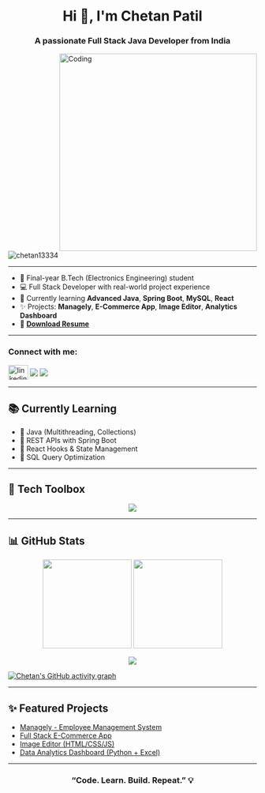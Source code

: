 <!-- GitHub Profile README for Chetan Patil -->
<h1 align="center">Hi 👋, I'm Chetan Patil</h1>
<h3 align="center">A passionate Full Stack Java Developer from India</h3>

<img align="right" alt="Coding" width="400" src="https://cdn.dribbble.com/users/1162077/screenshots/3848914/programmer.gif">

<p align="left">
  <img src="https://komarev.com/ghpvc/?username=Chetan13334&label=Profile%20views&color=0e75b6&style=flat" alt="chetan13334" />
</p>

---

- 🔬 Final-year B.Tech (Electronics Engineering) student  
- 💻 Full Stack Developer with real-world project experience
- 🧠 Currently learning **Advanced Java**, **Spring Boot**, **MySQL**, **React**
- ✨ Projects: **Managely**, **E-Commerce App**, **Image Editor**, **Analytics Dashboard**
- 📄 [**Download Resume**](ResumeChetan.pdf)

---

<h3 align="left">Connect with me:</h3>
<p align="left">
  <a href="https://linkedin.com/in/chetan-patil-5ab846297" target="blank"><img align="center" src="https://raw.githubusercontent.com/rahuldkjain/github-profile-readme-generator/master/src/images/icons/Social/linked-in-alt.svg" alt="linkedin" height="30" width="40" /></a>
  <a href="mailto:chetanpatil0104@gmail.com"><img align="center" src="https://img.shields.io/badge/Gmail-D14836?style=for-the-badge&logo=gmail&logoColor=white" /></a>
  <a href="https://github.com/Chetan13334"><img align="center" src="https://img.shields.io/badge/GitHub-181717?style=for-the-badge&logo=github&logoColor=white" /></a>
</p>

---

## 📚 Currently Learning

- 🔹 Java (Multithreading, Collections)
- 🔹 REST APIs with Spring Boot
- 🔹 React Hooks & State Management
- 🔹 SQL Query Optimization

---

## 🧰 Tech Toolbox
<p align="center">
  <img src="https://skillicons.dev/icons?i=java,react,js,html,css,spring,mysql,git,github,docker,linux" />
</p>

---

## 📊 GitHub Stats

<p align="center">
  <img src="https://github-readme-stats.vercel.app/api?username=Chetan13334&show_icons=true&count_private=true&theme=tokyonight&border_radius=12" height="180px" />
  <img src="https://github-readme-streak-stats.herokuapp.com/?user=Chetan13334&theme=tokyonight&border_radius=12" height="180px" />
</p>

<p align="center">
  <img src="https://github-readme-stats.vercel.app/api/top-langs/?username=Chetan13334&layout=compact&theme=tokyonight&border_radius=12" />
</p>

[![Chetan's GitHub activity graph](https://activity-graph.herokuapp.com/graph?username=Chetan13334&theme=xcode)](https://github.com/Chetan13334)

---

## ✨ Featured Projects

- [Managely - Employee Management System](#)
- [Full Stack E-Commerce App](#)
- [Image Editor (HTML/CSS/JS)](#)
- [Data Analytics Dashboard (Python + Excel)](#)

---

<h3 align="center">“Code. Learn. Build. Repeat.” 💡</h3>
